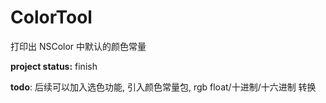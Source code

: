 # ColorTool

打印出 NSColor 中默认的颜色常量

**project status:** finish

**todo**: 后续可以加入选色功能, 引入颜色常量包, rgb float/十进制/十六进制 转换
